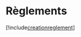 # Règlements

[!include[creationreglement](reglements.creationreglement.autogen.md)]









































































































































